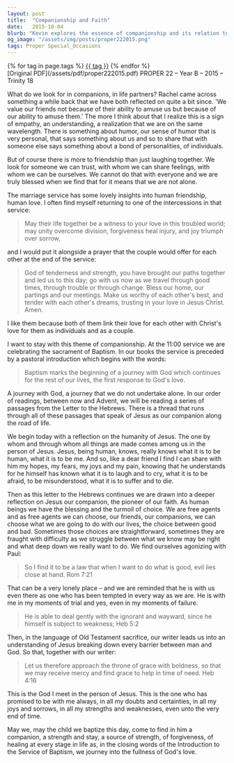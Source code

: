```yaml
---
layout: post
title:  "Companionship and Faith"
date:   2015-10-04
blurb: "Kevin explores the essence of companionship and its relation to faith. He reflects on the importance of humor, trust, and the ability to be oneself in friendships and life partnerships. The sermon also delves into the concept of Jesus as a companion on life's journey, emphasizing the humanity of Jesus and his understanding of our experiences. Through the sacrament of Baptism, Kevin reminds us that we are not alone on this journey, as Jesus is with us in our trials and choices."
og_image: "/assets/img/posts/proper222015.png"
tags: Proper Special_Occasions
---    
```

<div class="tag-pills">
    {% for tag in page.tags %}
    <a href="{{ site.baseurl }}/tag/{{ tag | slugify }}" class="tag-pill">{{ tag }}</a>
    {% endfor %}
</div>
[Original PDF](/assets/pdf/proper222015.pdf)
PROPER 22 – Year B – 2015 – Trinity 18

What do we look for in companions, in life partners? Rachel came across something a while back that we have both reflected on quite a bit since. 'We value our friends not because of their ability to amuse us but because of our ability to amuse them.' The more I think about that I realize this is a sign of empathy, an understanding, a realization that we are on the same wavelength. There is something about humor, our sense of humor that is very personal, that says something about us and so to share that with someone else says something about a bond of personalities, of individuals.

But of course there is more to friendship than just laughing together. We look for someone we can trust, with whom we can share feelings, with whom we can be ourselves. We cannot do that with everyone and we are truly blessed when we find that for it means that we are not alone.

The marriage service has some lovely insights into human friendship, human love. I often find myself returning to one of the intercessions in that service:

> May their life together be a witness to your love in this troubled world;
> may unity overcome division, forgiveness heal injury, and joy triumph over sorrow,

and I would put it alongside a prayer that the couple would offer for each other at the end of the service:

> God of tenderness and strength,
> you have brought our paths together
> and led us to this day;
> go with us now as we travel through good times,
> through trouble or through change.
> Bless our home, our partings and our meetings.
> Make us worthy of each other's best,
> and tender with each other's dreams,
> trusting in your love in Jesus Christ. Amen.

I like them because both of them link their love for each other with Christ's love for them as individuals and as a couple.

I want to stay with this theme of companionship. At the 11:00 service we are celebrating the sacrament of Baptism. In our books the service is preceded by a pastoral introduction which begins with the words:

> Baptism marks the beginning of a journey with God which continues for the rest of our lives, the first response to God's love.

A journey with God, a journey that we do not undertake alone. In our order of readings, between now and Advent, we will be reading a series of passages from the Letter to the Hebrews. There is a thread that runs through all of these passages that speak of Jesus as our companion along the road of life.

We begin today with a reflection on the humanity of Jesus. The one by whom and through whom all things are made comes among us in the person of Jesus. Jesus, being human, knows, really knows what it is to be human, what it is to be me. And so, like a dear friend I find I can share with him my hopes, my fears, my joys and my pain, knowing that he understands for he himself has known what it is to laugh and to cry, what it is to be afraid, to be misunderstood, what it is to suffer and to die.

Then as this letter to the Hebrews continues we are drawn into a deeper reflection on Jesus our companion, the pioneer of our faith. As human beings we have the blessing and the turmoil of choice. We are free agents and as free agents we can choose, our friends, our companions, we can choose what we are going to do with our lives, the choice between good and bad. Sometimes those choices are straightforward, sometimes they are fraught with difficulty as we struggle between what we know may be right and what deep down we really want to do. We find ourselves agonizing with Paul:

> So I find it to be a law that when I want to do what is good, evil lies close at hand. Rom 7:21

That can be a very lonely place – and we are reminded that he is with us even there as one who has been tempted in every way as we are. He is with me in my moments of trial and yes, even in my moments of failure.

> He is able to deal gently with the ignorant and wayward, since he himself is subject to weakness; Heb 5:2

Then, in the language of Old Testament sacrifice, our writer leads us into an understanding of Jesus breaking down every barrier between man and God. So that, together with our writer:

> Let us therefore approach the throne of grace with boldness, so that we may receive mercy and find grace to help in time of need. Heb 4:16

This is the God I meet in the person of Jesus. This is the one who has promised to be with me always, in all my doubts and certainties, in all my joys and sorrows, in all my strengths and weaknesses, even unto the very end of time.

May we, may the child we baptize this day, come to find in him a companion, a strength and stay, a source of strength, of forgiveness, of healing at every stage in life as, in the closing words of the Introduction to the Service of Baptism, we journey into the fullness of God's love.

